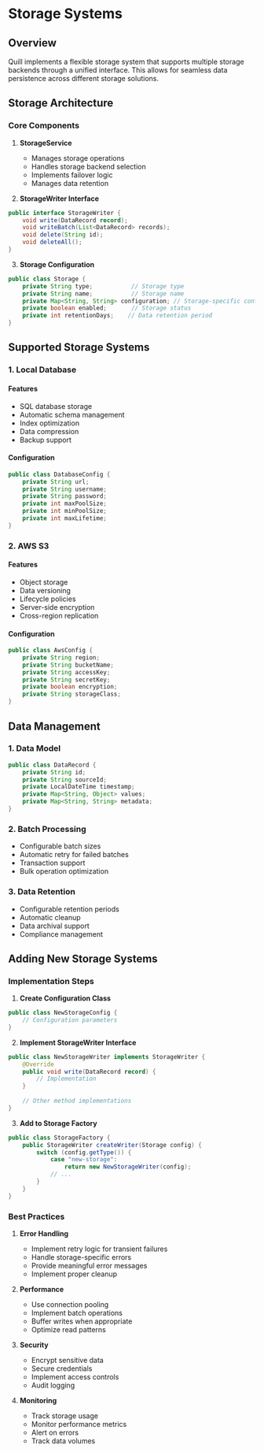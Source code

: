 # Storage Systems

## Overview
Quill implements a flexible storage system that supports multiple storage backends through a unified interface. This allows for seamless data persistence across different storage solutions.

## Storage Architecture

### Core Components

1. **StorageService**
   - Manages storage operations
   - Handles storage backend selection
   - Implements failover logic
   - Manages data retention

2. **StorageWriter Interface**
```java
public interface StorageWriter {
    void write(DataRecord record);
    void writeBatch(List<DataRecord> records);
    void delete(String id);
    void deleteAll();
}
```

3. **Storage Configuration**
```java
public class Storage {
    private String type;           // Storage type
    private String name;           // Storage name
    private Map<String, String> configuration; // Storage-specific config
    private boolean enabled;       // Storage status
    private int retentionDays;    // Data retention period
}
```

## Supported Storage Systems

### 1. Local Database

#### Features
- SQL database storage
- Automatic schema management
- Index optimization
- Data compression
- Backup support

#### Configuration
```java
public class DatabaseConfig {
    private String url;
    private String username;
    private String password;
    private int maxPoolSize;
    private int minPoolSize;
    private int maxLifetime;
}
```

### 2. AWS S3

#### Features
- Object storage
- Data versioning
- Lifecycle policies
- Server-side encryption
- Cross-region replication

#### Configuration
```java
public class AwsConfig {
    private String region;
    private String bucketName;
    private String accessKey;
    private String secretKey;
    private boolean encryption;
    private String storageClass;
}
```

## Data Management

### 1. Data Model
```java
public class DataRecord {
    private String id;
    private String sourceId;
    private LocalDateTime timestamp;
    private Map<String, Object> values;
    private Map<String, String> metadata;
}
```

### 2. Batch Processing
- Configurable batch sizes
- Automatic retry for failed batches
- Transaction support
- Bulk operation optimization

### 3. Data Retention
- Configurable retention periods
- Automatic cleanup
- Data archival support
- Compliance management

## Adding New Storage Systems

### Implementation Steps

1. **Create Configuration Class**
```java
public class NewStorageConfig {
    // Configuration parameters
}
```

2. **Implement StorageWriter Interface**
```java
public class NewStorageWriter implements StorageWriter {
    @Override
    public void write(DataRecord record) {
        // Implementation
    }
    
    // Other method implementations
}
```

3. **Add to Storage Factory**
```java
public class StorageFactory {
    public StorageWriter createWriter(Storage config) {
        switch (config.getType()) {
            case "new-storage":
                return new NewStorageWriter(config);
            // ...
        }
    }
}
```

### Best Practices

1. **Error Handling**
   - Implement retry logic for transient failures
   - Handle storage-specific errors
   - Provide meaningful error messages
   - Implement proper cleanup

2. **Performance**
   - Use connection pooling
   - Implement batch operations
   - Buffer writes when appropriate
   - Optimize read patterns

3. **Security**
   - Encrypt sensitive data
   - Secure credentials
   - Implement access controls
   - Audit logging

4. **Monitoring**
   - Track storage usage
   - Monitor performance metrics
   - Alert on errors
   - Track data volumes